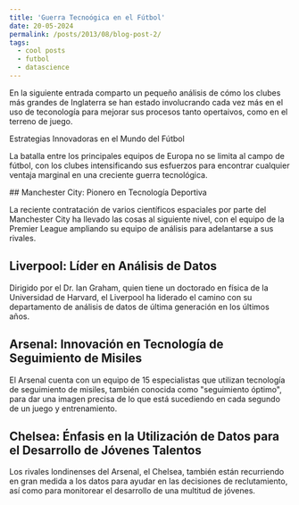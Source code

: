 ```yaml
---
title: 'Guerra Tecnoógica en el Fútbol'
date: 20-05-2024
permalink: /posts/2013/08/blog-post-2/
tags:
  - cool posts
  - futbol
  - datascience
---
```


En la siguiente entrada comparto un pequeño análisis de cómo los clubes más grandes de Inglaterra se han estado involucrando cada vez más en el uso de teconología para mejorar sus procesos tanto opertaivos, como en el terreno de juego. 

Estrategias Innovadoras en el Mundo del Fútbol

La batalla entre los principales equipos de Europa no se limita al campo de fútbol, con los clubes intensificando sus esfuerzos para encontrar cualquier ventaja marginal en una creciente guerra tecnológica.

## Manchester City: Pionero en Tecnología Deportiva

La reciente contratación de varios científicos espaciales por parte del Manchester City ha llevado las cosas al siguiente nivel, con el equipo de la Premier League ampliando su equipo de análisis para adelantarse a sus rivales.

## Liverpool: Líder en Análisis de Datos

Dirigido por el Dr. Ian Graham, quien tiene un doctorado en física de la Universidad de Harvard, el Liverpool ha liderado el camino con su departamento de análisis de datos de última generación en los últimos años.

## Arsenal: Innovación en Tecnología de Seguimiento de Misiles

El Arsenal cuenta con un equipo de 15 especialistas que utilizan tecnología de seguimiento de misiles, también conocida como "seguimiento óptimo", para dar una imagen precisa de lo que está sucediendo en cada segundo de un juego y entrenamiento.

## Chelsea: Énfasis en la Utilización de Datos para el Desarrollo de Jóvenes Talentos

Los rivales londinenses del Arsenal, el Chelsea, también están recurriendo en gran medida a los datos para ayudar en las decisiones de reclutamiento, así como para monitorear el desarrollo de una multitud de jóvenes.
